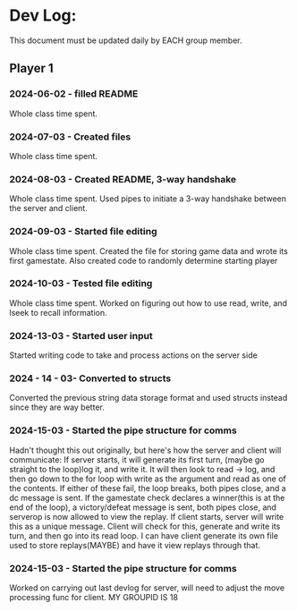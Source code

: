 # Dev Log:

This document must be updated daily by EACH group member.

## Player 1

### 2024-06-02 - filled README
Whole class time spent.

### 2024-07-03 - Created files
Whole class time spent.

### 2024-08-03 - Created README, 3-way handshake
Whole class time spent. Used pipes to initiate a 3-way handshake between the server and client.

### 2024-09-03 - Started file editing
Whole class time spent. Created the file for storing game data and wrote its first gamestate. Also created code to randomly determine starting player

### 2024-10-03 - Tested file editing
Whole class time spent. Worked on figuring out how to use read, write, and lseek to recall information.

### 2024-13-03 - Started user input
Started writing code to take and process actions on the server side

### 2024 - 14 - 03- Converted to structs
Converted the previous string data storage format and used structs instead since they are way better.

### 2024-15-03 - Started the pipe structure for comms
Hadn't thought this out originally, but here's how the server and client will communicate:
  If server starts, it will generate its first turn, (maybe go straight to the loop)log it, and write it. It will then look to read -> log, and then go down to the for loop with write as the argument and read as one of the contents. If either of these fail, the loop breaks, both pipes close, and a dc message is sent. If the gamestate check declares a winner(this is at the end of the loop), a victory/defeat message is sent, both pipes close, and serverop is now allowed to view the replay.
  If client starts, server will write this as a unique message. Client will check for this, generate and write its turn, and then go into its read loop. I can have client generate its own file used to store replays(MAYBE) and have it view replays through that.

### 2024-15-03 - Started the pipe structure for comms
Worked on carrying out last devlog for server, will need to adjust the move processing func for client. MY GROUPID IS 18

